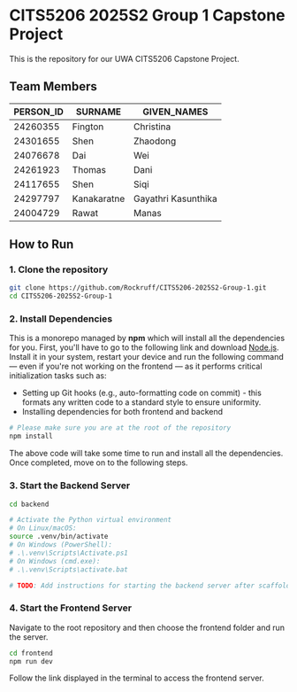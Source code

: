 # CITS5206 2025S2 Group 1 Capstone Project

This is the repository for our UWA CITS5206 Capstone Project.

## Team Members

| PERSON_ID | SURNAME     | GIVEN_NAMES         |
| --------- | ----------- | ------------------- |
| 24260355  | Fington     | Christina           |
| 24301655  | Shen        | Zhaodong            |
| 24076678  | Dai         | Wei                 |
| 24261923  | Thomas      | Dani                |
| 24117655  | Shen        | Siqi                |
| 24297797  | Kanakaratne | Gayathri Kasunthika |
| 24004729  | Rawat       | Manas               |

## How to Run

### 1. Clone the repository

```bash
git clone https://github.com/Rockruff/CITS5206-2025S2-Group-1.git
cd CITS5206-2025S2-Group-1
```

### 2. Install Dependencies

This is a monorepo managed by **npm** which will install all the dependencies for you. First, you'll have to go to the following link and download [Node.js](https://nodejs.org). Install it in your system, restart your device and run the following command — even if you're not working on the frontend — as it performs critical initialization tasks such as:

- Setting up Git hooks (e.g., auto-formatting code on commit) - this formats any written code to a standard style to ensure uniformity.
- Installing dependencies for both frontend and backend

```bash
# Please make sure you are at the root of the repository
npm install
```

The above code will take some time to run and install all the dependencies. Once completed, move on to the following steps.

### 3. Start the Backend Server

```bash
cd backend

# Activate the Python virtual environment
# On Linux/macOS:
source .venv/bin/activate
# On Windows (PowerShell):
# .\.venv\Scripts\Activate.ps1
# On Windows (cmd.exe):
# .\.venv\Scripts\activate.bat

# TODO: Add instructions for starting the backend server after scaffolding
```

### 4. Start the Frontend Server

Navigate to the root repository and then choose the frontend folder and run the server.

```bash
cd frontend
npm run dev
```

Follow the link displayed in the terminal to access the frontend server.
